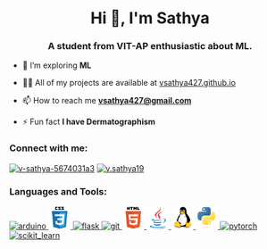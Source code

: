 <h1 align="center">Hi 👋, I'm Sathya</h1>
<h3 align="center">A student from VIT-AP enthusiastic about ML.</h3>

- 🌱 I’m exploring **ML**

- 👨‍💻 All of my projects are available at [vsathya427.github.io](vsathya427.github.io)

- 📫 How to reach me **vsathya427@gmail.com**

- ⚡ Fun fact **I have Dermatographism**

<h3 align="left">Connect with me:</h3>
<p align="left">
<a href="https://linkedin.com/in/vsathya19" target="blank"><img align="center" src="https://cdn.iconscout.com/icon/free/png-256/linkedin-162-498418.png" alt="v-sathya-5674031a3" height="40" width="40" /></a>
<a href="https://instagram.com/v.sathya19" target="blank"><img align="center" src="https://logo-logos.com/wp-content/uploads/2016/10/Instagram_icon.png" alt="v.sathya19" height="40" width="40" /></a>
</p>

<h3 align="left">Languages and Tools:</h3>
<p align="left"> <a href="https://www.arduino.cc/" target="_blank"> <img src="https://cdn.worldvectorlogo.com/logos/arduino-1.svg" alt="arduino" width="40" height="40"/> </a> <a href="https://www.w3schools.com/css/" target="_blank"> <img src="https://raw.githubusercontent.com/devicons/devicon/master/icons/css3/css3-original-wordmark.svg" alt="css3" width="40" height="40"/> </a> <a href="https://flask.palletsprojects.com/" target="_blank"> <img src="https://www.vectorlogo.zone/logos/pocoo_flask/pocoo_flask-icon.svg" alt="flask" width="40" height="40"/> </a> <a href="https://git-scm.com/" target="_blank"> <img src="https://www.vectorlogo.zone/logos/git-scm/git-scm-icon.svg" alt="git" width="40" height="40"/> </a> <a href="https://www.w3.org/html/" target="_blank"> <img src="https://raw.githubusercontent.com/devicons/devicon/master/icons/html5/html5-original-wordmark.svg" alt="html5" width="40" height="40"/> </a> <a href="https://www.java.com" target="_blank"> <img src="https://raw.githubusercontent.com/devicons/devicon/master/icons/java/java-original.svg" alt="java" width="40" height="40"/> </a> <a href="https://www.linux.org/" target="_blank"> <img src="https://raw.githubusercontent.com/devicons/devicon/master/icons/linux/linux-original.svg" alt="linux" width="40" height="40"/> </a> <a href="https://www.python.org" target="_blank"> <img src="https://raw.githubusercontent.com/devicons/devicon/master/icons/python/python-original.svg" alt="python" width="40" height="40"/> </a> <a href="https://pytorch.org/" target="_blank"> <img src="https://www.vectorlogo.zone/logos/pytorch/pytorch-icon.svg" alt="pytorch" width="40" height="40"/> </a> <a href="https://scikit-learn.org/" target="_blank"> <img src="https://upload.wikimedia.org/wikipedia/commons/0/05/Scikit_learn_logo_small.svg" alt="scikit_learn" width="40" height="40"/> </a> </p>

